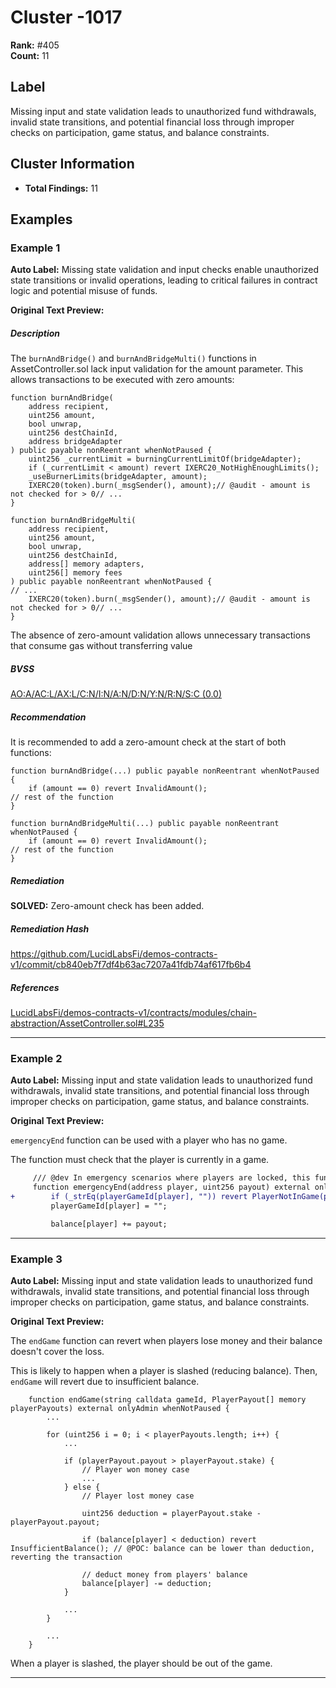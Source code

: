 # Cluster -1017

**Rank:** #405  
**Count:** 11  

## Label
Missing input and state validation leads to unauthorized fund withdrawals, invalid state transitions, and potential financial loss through improper checks on participation, game status, and balance constraints.

## Cluster Information
- **Total Findings:** 11

## Examples

### Example 1

**Auto Label:** Missing state validation and input checks enable unauthorized state transitions or invalid operations, leading to critical failures in contract logic and potential misuse of funds.  

**Original Text Preview:**

##### Description

The `burnAndBridge()` and `burnAndBridgeMulti()` functions in AssetController.sol lack input validation for the amount parameter. This allows transactions to be executed with zero amounts:

```
function burnAndBridge(
    address recipient,
    uint256 amount,
    bool unwrap,
    uint256 destChainId,
    address bridgeAdapter
) public payable nonReentrant whenNotPaused {
    uint256 _currentLimit = burningCurrentLimitOf(bridgeAdapter);
    if (_currentLimit < amount) revert IXERC20_NotHighEnoughLimits();
    _useBurnerLimits(bridgeAdapter, amount);
    IXERC20(token).burn(_msgSender(), amount);// @audit - amount is not checked for > 0// ...
}

function burnAndBridgeMulti(
    address recipient,
    uint256 amount,
    bool unwrap,
    uint256 destChainId,
    address[] memory adapters,
    uint256[] memory fees
) public payable nonReentrant whenNotPaused {
// ...
    IXERC20(token).burn(_msgSender(), amount);// @audit - amount is not checked for > 0// ...
}
```

  

The absence of zero-amount validation allows unnecessary transactions that consume gas without transferring value

##### BVSS

[AO:A/AC:L/AX:L/C:N/I:N/A:N/D:N/Y:N/R:N/S:C (0.0)](/bvss?q=AO:A/AC:L/AX:L/C:N/I:N/A:N/D:N/Y:N/R:N/S:C)

##### Recommendation

It is recommended to add a zero-amount check at the start of both functions:

```
function burnAndBridge(...) public payable nonReentrant whenNotPaused {
    if (amount == 0) revert InvalidAmount();
// rest of the function
}

function burnAndBridgeMulti(...) public payable nonReentrant whenNotPaused {
    if (amount == 0) revert InvalidAmount();
// rest of the function
}
```

##### Remediation

**SOLVED:** Zero-amount check has been added.

##### Remediation Hash

<https://github.com/LucidLabsFi/demos-contracts-v1/commit/cb840eb7f7df4b63ac7207a41fdb74af617fb6b4>

##### References

[LucidLabsFi/demos-contracts-v1/contracts/modules/chain-abstraction/AssetController.sol#L235](https://github.com/LucidLabsFi/demos-contracts-v1/blob/main/contracts/modules/chain-abstraction/AssetController.sol#L235)

---
### Example 2

**Auto Label:** Missing input and state validation leads to unauthorized fund withdrawals, invalid state transitions, and potential financial loss through improper checks on participation, game status, and balance constraints.  

**Original Text Preview:**

`emergencyEnd` function can be used with a player who has no game.

The function must check that the player is currently in a game.

```diff
     /// @dev In emergency scenarios where players are locked, this function can be used to unlock player and pay
     function emergencyEnd(address player, uint256 payout) external onlyAdmin whenNotPaused {
+        if (_strEq(playerGameId[player], "")) revert PlayerNotInGame(player);
         playerGameId[player] = "";

         balance[player] += payout;
```

---
### Example 3

**Auto Label:** Missing input and state validation leads to unauthorized fund withdrawals, invalid state transitions, and potential financial loss through improper checks on participation, game status, and balance constraints.  

**Original Text Preview:**

The `endGame` function can revert when players lose money and their balance doesn't cover the loss.

This is likely to happen when a player is slashed (reducing balance).
Then, `endGame` will revert due to insufficient balance.

```solidity
    function endGame(string calldata gameId, PlayerPayout[] memory playerPayouts) external onlyAdmin whenNotPaused {
        ...

        for (uint256 i = 0; i < playerPayouts.length; i++) {
            ...

            if (playerPayout.payout > playerPayout.stake) {
                // Player won money case
                ...
            } else {
                // Player lost money case

                uint256 deduction = playerPayout.stake - playerPayout.payout;

                if (balance[player] < deduction) revert InsufficientBalance(); // @POC: balance can be lower than deduction, reverting the transaction

                // deduct money from players' balance
                balance[player] -= deduction;
            }

            ...
        }

        ...
    }
```

When a player is slashed, the player should be out of the game.

---
